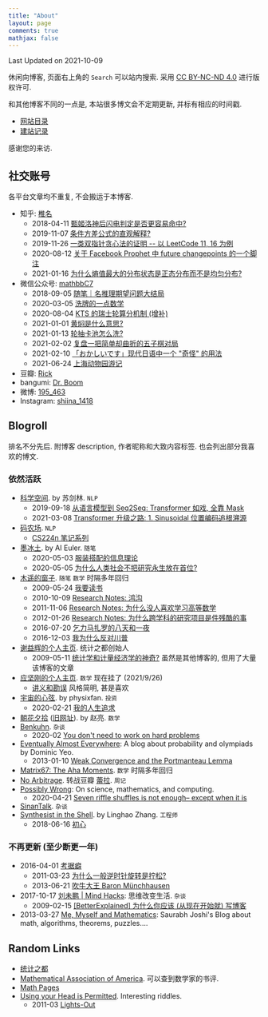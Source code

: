 ```yaml
---
title: "About"
layout: page
comments: true
mathjax: false
---
```


Last Updated on 2021-10-09

休闲向博客, 页面右上角的 `Search` 可以站内搜索. 采用 [CC BY-NC-ND 4.0](https://creativecommons.org/licenses/by-nc-nd/4.0/deed.zh) 进行版权许可. 

和其他博客不同的一点是, 本站很多博文会不定期更新, 并标有相应的时间戳.

- [网站目录](https://shiina18.github.io/sitemap/)
- [建站记录](https://shiina18.github.io/miscellanea/2020/07/23/site-building/)

感谢您的来访.

## 社交账号

各平台文章均不重复, 不会搬运于本博客.


- 知乎: [椎名](https://www.zhihu.com/people/ji-hua-yuan-39)
    - 2018-04-11 [甄姬洛神后闪电判定是否更容易命中?](https://www.zhihu.com/question/270563020/answer/363874639)
    - 2019-11-07 [条件方差公式的直观解释?](https://www.zhihu.com/question/38726155/answer/885319771)
    - 2019-11-26 [一类双指针贪心法的证明 -- 以 LeetCode 11, 16 为例](https://zhuanlan.zhihu.com/p/93808593)
    - 2020-08-12 [关于 Facebook Prophet 中 future changepoints 的一个脚注](https://zhuanlan.zhihu.com/p/181708348)
    - 2021-01-16 [为什么熵值最大的分布状态是正态分布而不是均匀分布?](https://www.zhihu.com/question/357032828/answer/907586249)
- 微信公众号: [mathbbC7](http://mp.weixin.qq.com/mp/homepage?__biz=MzIyNzU0MTMyNw==&hid=1&sn=01521bfc9313f0f1275dc3cfe754069c#wechat_redirect)
    - 2018-09-05 [随笔｜名推理期望问题大结局](https://mp.weixin.qq.com/s/wsTlzJGfTzERfFmkOhtemA)
    - 2020-03-05 [洗牌的一点数学](https://mp.weixin.qq.com/s/wQLWX7x9NFpVCK3Dk9u7Xw)
    - 2020-08-04 [KTS 的瑞士轮算分机制 (增补)](https://mp.weixin.qq.com/s/jwZVkYOZNIgwzCDhb-qkdg)
    - 2021-01-01 [黄焖是什么意思?](https://mp.weixin.qq.com/s/LjsnO0a0Y-iZ4nFwPK20Lw)
    - 2021-01-13 [轮抽卡池怎么洗?](https://mp.weixin.qq.com/s/8xsCp5IPisAD1qUPUr9IHA)
    - 2021-02-02 [复盘一把简单却曲折的五子棋对局](https://mp.weixin.qq.com/s/eu8Rvl4ca-T9UX129ND6wg)
    - 2021-02-10 [「おかしいです」现代日语中一个 "奇怪" 的用法](https://mp.weixin.qq.com/s/8XRHmV6mt3deIWM1oRYZdg)
    - 2021-06-24 [上海动物园游记](https://mp.weixin.qq.com/s/fJO61Rlpa48yWe1nb_l3Fw)
- 豆瓣: [Rick](https://www.douban.com/people/171432596/)
- bangumi: [Dr. Boom](https://bgm.tv/user/388505)
- 微博: [195_463](https://weibo.com/p/1005053891982912/home?profile_ftype=1&is_all=1#_0)
- Instagram: [shiina_1418](https://www.instagram.com/shiina_1418/)

## Blogroll

排名不分先后. 附博客 description, 作者昵称和大致内容标签. 也会列出部分我喜欢的博文.

### 依然活跃

- [科学空间](https://kexue.fm/). by 苏剑林. `NLP`
    - 2019-09-18 [从语言模型到 Seq2Seq: Transformer 如戏, 全靠 Mask](https://kexue.fm/archives/6933)
    - 2021-03-08 [Transformer 升级之路: 1. Sinusoidal 位置编码追根溯源](https://kexue.fm/archives/8231)
- [码农场](https://www.hankcs.com/). `NLP`
    - [CS224n 笔记系列](https://www.hankcs.com/tag/cs224n/)
- [墨冰土](https://www.mobingtu.com/). by AI Euler. `随笔`
    - 2020-05-03 [服装搭配的信息理论](https://www.mobingtu.com/服装搭配的信息理论/)
    - 2020-05-05 [为什么人类社会不把研究永生放在首位?](https://www.mobingtu.com/为什么人类社会不把研究永生技术放在第一位？/)
- [木遥的窗子](http://blog.farmostwood.net/). `随笔` `数学` 时隔多年回归
    - 2009-05-24 [我要读书](http://blog.farmostwood.net/398.html)
    - 2010-10-09 [Research Notes: 鸿沟](http://blog.farmostwood.net/495.html)
    - 2011-11-06 [Research Notes: 为什么没人喜欢学习高等数学](http://blog.farmostwood.net/623.html)
    - 2012-01-26 [Research Notes: 为什么跨学科的研究项目是件残酷的事](http://blog.farmostwood.net/643.html)
    - 2016-07-20 [乞力马扎罗的八天和一夜](http://blog.farmostwood.net/830.html)
    - 2016-12-03 [我为什么反对川普](http://blog.farmostwood.net/837.html)
- [谢益辉的个人主页](https://yihui.org/). 统计之都创始人
    - 2009-05-11 [统计学和计量经济学的神奇?](http://www.loyhome.com/统计学和计量经济学的神奇？) 虽然是其他博客的, 但用了大量该博客的文章
- [应坚刚的个人主页](http://homepage.fudan.edu.cn/jgying/). `数学` 现在挂了 (2021/9/26)
    - [讲义和勘误](http://homepage.fudan.edu.cn/jgying/resources/) 风格简明, 甚是喜欢
- [宇宙的心弦](https://www.physixfan.com/). by physixfan. `投资`
    - 2020-02-21 [我的人生追求](https://www.physixfan.com/woderenshengzhuiqiu/)
- [朝花夕拾](https://neozhaoliang-github-io.vercel.app/) ([旧网址](http://pywonderland.com/)). by 赵亮. `数学`
- [Benkuhn](https://www.benkuhn.net/). `杂谈`
    - 2020-02 [You don't need to work on hard problems](https://www.benkuhn.net/hard/)
- [Eventually Almost Everywhere](https://eventuallyalmosteverywhere.wordpress.com/): A blog about probability and olympiads by Dominic Yeo. 
    - 2013-01-10 [Weak Convergence and the Portmanteau Lemma](https://eventuallyalmosteverywhere.wordpress.com/2013/01/10/weak-convergence-and-the-portmanteau-lemma/)
- [Matrix67: The Aha Moments](http://www.matrix67.com/blog). `数学` 时隔多年回归
- [No Arbitrage](http://www.sweet-layla.com/). 转战豆瓣 [蕾拉](https://www.douban.com/people/sweetlayla/notes). `周记`
- [Possibly Wrong](https://possiblywrong.wordpress.com/): On science, mathematics, and computing.
    - 2020-04-21 [Seven riffle shuffles is not enough– except when it is](https://possiblywrong.wordpress.com/2020/04/21/seven-riffle-shuffles-is-not-enough-except-when-it-is/)
- [SinanTalk](https://sinantang.github.io/). `杂谈`
- [Synthesist in the Shell](https://linghao.io/). by Linghao Zhang. `工程师`
    - 2018-06-16 [初心](https://linghao.io/notes/stay-gold)

### 不再更新 (至少断更一年)

- 2016-04-01 [考据癖](http://localhost-8080.com/)
    - 2011-03-23 [为什么一般逆时针旋转是拧松?](http://localhost-8080.com/2011/03/why-counterclockwise-open/)
    - 2013-06-21 [吹牛大王 Baron Münchhausen](http://localhost-8080.com/2013/06/baron-munchhausen-the-tall-tale-teller/)
- 2017-10-17 [刘未鹏 \| Mind Hacks](http://mindhacks.cn/): 思维改变生活. `杂谈`
    - 2009-02-15 [[BetterExplained] 为什么你应该 (从现在开始就) 写博客](http://mindhacks.cn/2009/02/15/why-you-should-start-blogging-now/)
- 2013-03-27 [Me, Myself and Mathematics](https://sbjoshi.wordpress.com/): Saurabh Joshi's Blog about math, algorithms, theorems, puzzles….

## Random Links

- [统计之都](https://cosx.org/)
- [Mathematical Association of America](https://www.maa.org/). 可以查到数学家的书评.
- [Math Pages](https://mathpages.com/)
- [Using your Head is Permitted](https://www.brand.site.co.il/riddles/usingyourhead.html). Interesting riddles.
    - 2011-03 [Lights-Out](https://www.brand.site.co.il/riddles/201103q.html)